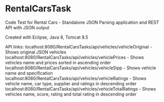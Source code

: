 # RentalCarsTask
Code Test for Rental Cars - Standalone JSON Parsing application and REST API with JSON output

Created with Eclipse, Java 8, Tomcat 8.5

API links:
localhost:8080/RentalCarsTasks/api/vehicles/vehicleOriginal - Shows original JSON vehicles
localhost:8080/RentalCarsTasks/api/vehicles/vehiclePrices - Shows vehicles name and prices sorted in ascending order
localhost:8080/RentalCarsTasks/api/vehicles/vehicleSipp - Shows vehicle name and specification
localhost:8080/RentalCarsTasks/api/vehicles/vehicleRatings - Shows vehicle name, car type, supplier and ratings in descending order
localhost:8080/RentalCarsTasks/api/vehicles/vehicleTotalRatings - Shows vehicles name, score, rating and total rating in descending order
